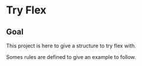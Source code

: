 Try Flex
================
Goal
----------------
This project is here to give a structure to try flex with.

Somes rules are defined to give an example to follow.
